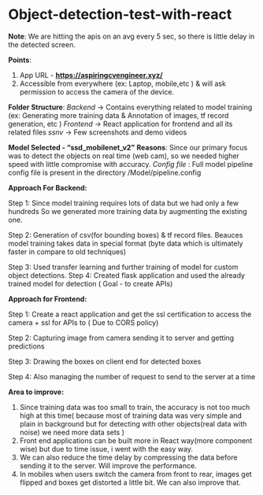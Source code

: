 # Object-detection-test-with-react

**Note**:
	We are hitting the apis on an avg every 5 sec, so there is little delay in the detected screen.


**Points**:
1. App URL - **https://aspiringcvengineer.xyz/**
2. Accessible from everywhere (ex: Laptop, mobile,etc ) & will ask permission to access the camera of the device.


**Folder Structure**:
	*Backend* -> Contains everything related to model training (ex: Generating more training data &
			Annotation of images, tf record generation, etc )
	*Frontend* -> React application for frontend  and all its related files
	*ssnv* -> Few screenshots and demo videos


**Model Selected  - “ssd_mobilenet_v2”**
**Reasons**: Since our primary focus was to detect the objects on real time (web cam),  so we needed higher speed with little compromise with accuracy.
*Config file* : Full model pipeline config file is present in the directory /Model/pipeline.config


**Approach For Backend:**

Step 1: Since model training requires lots of data but we had only a few hundreds So we generated more training data by augmenting the existing one.

Step 2: Generation of csv(for bounding boxes) & tf record files. Beauces model training takes data in special format (byte data which is ultimately  faster in compare to old techniques) 

Step 3: Used transfer learning and further training of model for custom object detections.
Step 4: Created flask application and used the already trained model for detection ( Goal - to create APIs)


**Approach for Frontend:**

Step 1: Create a react application and get the ssl certification to access the camera + ssl for APIs to ( Due to CORS policy)

Step 2: Capturing image from camera sending it to server and getting predictions

Step 3: Drawing the boxes on client end for detected boxes

Step 4: Also managing the number of request to send to the server at a time



**Area to improve:**
1. Since training data was too small to train, the accuracy is not too much high at this time( because most of training data was very simple and plain in background but for detecting with other objects(real data with noise) we need more data sets )
2. Front end applications can be built more in React way(more component wise) but due to time issue, i went with the easy way. 
3. We can also reduce the time delay by compressing the data before sending it to the server. Will improve the performance.
4. In mobiles when users switch the camera from front to rear, images get flipped and boxes get distorted a little bit. We can also improve that.



